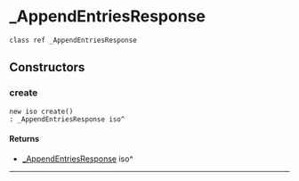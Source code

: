 # _AppendEntriesResponse

```pony
class ref _AppendEntriesResponse
```

## Constructors

### create

```pony
new iso create()
: _AppendEntriesResponse iso^
```

#### Returns

* [_AppendEntriesResponse](.-raft-_AppendEntriesResponse) iso^

---


